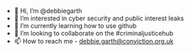 - 👋 Hi, I’m @debbiegarth
- 👀 I’m interested in cyber security and public interest leaks
- 🌱 I’m currently learning how to use github
- 💞️ I’m looking to collaborate on the #criminaljusticehub
- 📫 How to reach me - debbie.garth@conviction.org.uk

<!---
debbiegarth/debbiegarth is a ✨ special ✨ repository because its `README.md` (this file) appears on your GitHub profile.
You can click the Preview link to take a look at your changes.
--->
